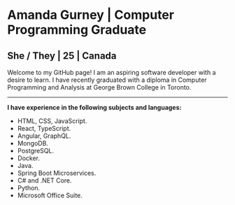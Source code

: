 <h1>Amanda Gurney | Computer Programming Graduate</h1>
<h2>She / They | 25 | Canada</h2>
Welcome to my GitHub page! I am an aspiring software developer with a desire to learn. I have recently graduated with a diploma in Computer Programming and Analysis at George Brown College in Toronto.

<hr />

**I have experience in the following subjects and languages:**
- HTML, CSS, JavaScript.
- React, TypeScript.
- Angular, GraphQL.
- MongoDB.
- PostgreSQL.
- Docker.
- Java.
- Spring Boot Microservices.
- C# and .NET Core.
- Python.
- Microsoft Office Suite.
  
<!--
**TheGeneralJay/TheGeneralJay** is a ✨ _special_ ✨ repository because its `README.md` (this file) appears on your GitHub profile.

Here are some ideas to get you started:

- 🔭 I’m currently working on ...
- 🌱 I’m currently learning ...
- 👯 I’m looking to collaborate on ...
- 🤔 I’m looking for help with ...
- 💬 Ask me about ...
- 📫 How to reach me: ...
- 😄 Pronouns: ...
- ⚡ Fun fact: ...
-->
